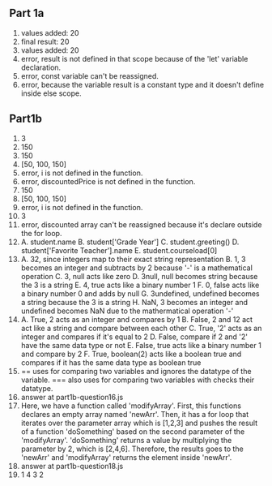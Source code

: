 ## Part 1a
1. values added: 20
2. final result: 20
3. values added: 20 
4. error, result is not defined in that scope because of the 'let' variable declaration. 
5. error, const variable can't be reassigned.
6. error, because the variable result is a constant type and it doesn't define inside else scope. 

## Part1b
1. 3
2. 150
3. 150
4. [50, 100, 150]
5. error, i is not defined in the function.
6. error, discountedPrice is not defined in the function.
7. 150
8. [50, 100, 150]
9. error, i is not defined in the function.
10. 3
11. error, discounted array can't be reassigned because it's declare outside the for loop. 
12. A. student.name   B. student['Grade Year'] C. student.greeting() D. student['Favorite Teacher'].name E. student.courseload[0]
13. A. 32, since integers map to their exact string representation B. 1, 3 becomes an integer and subtracts by 2 because '-' is a mathematical operation C. 3, null acts like zero D. 3null, null becomes string because the 3 is a string E. 4, true acts like a binary number 1 F. 0, false acts like a binary number 0 and adds by null G. 3undefined, undefined becomes a string because the 3 is a string H. NaN, 3 becomes an integer and undefined becomes NaN due to the mathermatical operation '-'
14. A. True, 2 acts as an integer and compares by 1 B. False, 2 and 12 act act like a string and compare between each other C. True, '2' acts as an integer and compares if it's equal to 2   D. False, compare if 2 and '2' have the same data type or not  E. False, true acts like a binary number 1 and compare by 2  F. True, boolean(2) acts like a boolean true and compares if it has the same data type as boolean true
15.  == uses for comparing two variables and ignores the datatype of the variable. === also uses for comparing two variables with checks their datatype.
16.  answer at part1b-question16.js
17.  Here, we have a function called 'modifyArray'. First, this functions declares an empty array named 'newArr'. Then, it has a for loop that iterates over the parameter array which is [1,2,3] and pushes the result of a function 'doSomething' based on the second parameter of the 'modifyArray'. 'doSomething' returns a value by multiplying the parameter by 2, which is [2,4,6]. Therefore, the results goes to the 'newArr' and 'modifyArray' returns the element inside 'newArr'.
18. answer at part1b-question18.js
19. 1 4 3 2

